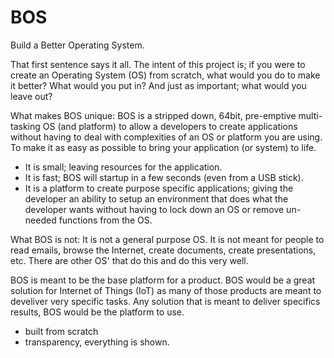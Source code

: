 # BOS
Build a Better Operating System.

That first sentence says it all. The intent of this project is; if you were to create an Operating System (OS) from scratch, what would you do to make it better? What would you put in? And just as important; what would you leave out?

What makes BOS unique:
BOS is a stripped down, 64bit, pre-emptive multi-tasking OS (and platform) to allow a developers to create applications without having to deal with complexities of an OS or platform you are using. To make it as easy as possible to bring your application (or system) to life. 

- It is small; leaving resources for the application. 
- It is fast; BOS will startup in a few seconds (even from a USB stick). 
- It is a platform to create purpose specific applications; giving the developer an ability to setup an environment that does what the developer wants without having to lock down an OS or remove un-needed functions from the OS.

What BOS is not:
It is not a general purpose OS. It is not meant for people to read emails, browse the Internet, create documents, create presentations, etc. There are other OS' that do this and do this very well. 

BOS is meant to be the base platform for a product. BOS would be a great solution for Internet of Things (IoT) as many of those products are meant to develiver very specific tasks. Any solution that is meant to deliver specifics results, BOS would be the platform to use.

- built from scratch
- transparency, everything is shown.
